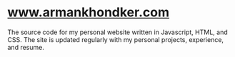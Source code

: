 # www.armankhondker.com 

The source code for my personal website written in Javascript, HTML, and CSS. The site is updated regularly with my personal projects, experience, and resume.  
